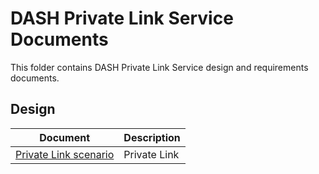 # DASH Private Link Service Documents

This folder contains DASH Private Link Service design and requirements documents.

## Design

| Document | Description |
| --- | --- |
| [Private Link scenario](private-link-service.md) | Private Link |

